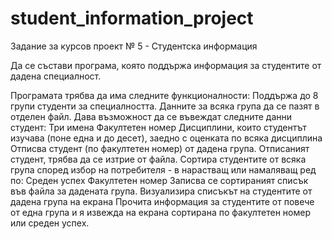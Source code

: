 # student_information_project

Задание за курсов проект № 5 - Студентска информация<br />

Да се състави програма, която поддържа информация за студентите от дадена специалност. <br />

Програмата трябва да има следните функционалности:
Поддържа до 8 групи студенти за специалността. Данните за всяка група да се пазят в отделен файл.
Дава възможност да се въвеждат следните данни студент:
Три имена
Факултетен номер
Дисциплини, които студентът изучава (поне една и до десет), заедно с оценката по всяка дисциплина
Отписва студент (по факултетен номер) от дадена група. Отписаният студент, трябва да се изтрие от файла.
Сортира студентите от всяка група според избор на потребителя - в нарастващ или намаляващ ред по:
Среден успех
Факултетен номер
Записва се сортираният списък във файла за дадената група.
Визуализира списъкът на студентите от дадена група на екрана
Прочита информация за студентите от повече от една група и я извежда на екрана сортирана по факултетен номер или среден успех.
